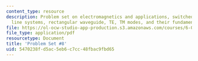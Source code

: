 ```yaml
---
content_type: resource
description: Problem set on electromagnetics and applications, switched transmission
  line systems, rectangular waveguide, TE, TM modes, and their fundamental shapes.
file: https://ol-ocw-studio-app-production.s3.amazonaws.com/courses/6-013-electromagnetics-and-applications-fall-2005/5470238fd5ac5eb6c7cc48fbac9fbd65_ps8.pdf
file_type: application/pdf
resourcetype: Document
title: 'Problem Set #8'
uid: 5470238f-d5ac-5eb6-c7cc-48fbac9fbd65
---
```

